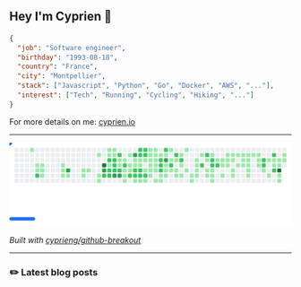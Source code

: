 ## Hey I'm Cyprien 👋

```json
{
  "job": "Software engineer",
  "birthday": "1993-08-18",
  "country": "France",
  "city": "Montpellier",
  "stack": ["Javascript", "Python", "Go", "Docker", "AWS", "..."],
  "interest": ["Tech", "Running", "Cycling", "Hiking", "..."]
}
```

For more details on me: [cyprien.io](https://www.cyprien.io)

---

<picture>
  <source media="(prefers-color-scheme: dark)" srcset="images/breakout-dark.svg">
  <source media="(prefers-color-scheme: light)" srcset="images/breakout-light.svg">
  <img alt="Breakout Game" src="images/breakout-light.svg">
</picture>

_Built with [cyprieng/github-breakout](https://github.com/cyprieng/github-breakout)_

---

### ✏️ Latest blog posts

<!-- BLOG-POST-LIST:START -->
<!-- BLOG-POST-LIST:END -->
